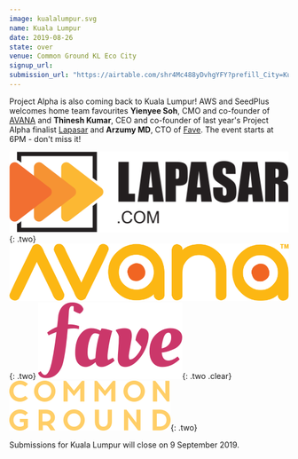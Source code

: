 ```yaml
---
image: kualalumpur.svg
name: Kuala Lumpur
date: 2019-08-26
state: over
venue: Common Ground KL Eco City
signup_url:
submission_url: "https://airtable.com/shr4Mc488yDvhgYFY?prefill_City=Kuala Lumpur"
---
```


Project Alpha is also coming back to Kuala Lumpur! AWS and SeedPlus welcomes home team favourites **Yienyee Soh**, CMO and co-founder of [AVANA](https://avana.asia/) and **Thinesh Kumar**, CEO and co-founder of last year's Project Alpha finalist [Lapasar](https://lapasar.com/) and **Arzumy MD**, CTO of [Fave](https://myfave.com). The event starts at 6PM - don't miss it!

[![Lapasar](/assets/wordmark-lapasar.svg)](https://lapasar.com/){: .two}
[![AVANA](/assets/wordmark-avana.svg)](https://avana.asia/){: .two}
[![FAVE](/assets/wordmark-fave.svg)](https://myfave.com){: .two .clear}
[![Common Ground](/assets/wordmark-commonground.png)](https://www.commonground.work){: .two}

Submissions for Kuala Lumpur will close on 9 September 2019.
